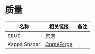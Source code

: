 # 质量

| 名称         | 相关链接                                                                               | 备注 |
| ------------ | -------------------------------------------------------------------------------------- | ---- |
| SEUS         | [官网](https://www.sonicether.com/seus/#downloads)                                     |      |
| Kappa Shader | [CurseForge](https://www.curseforge.com/minecraft/customization/kappa-shader-by-rre36) |      |
